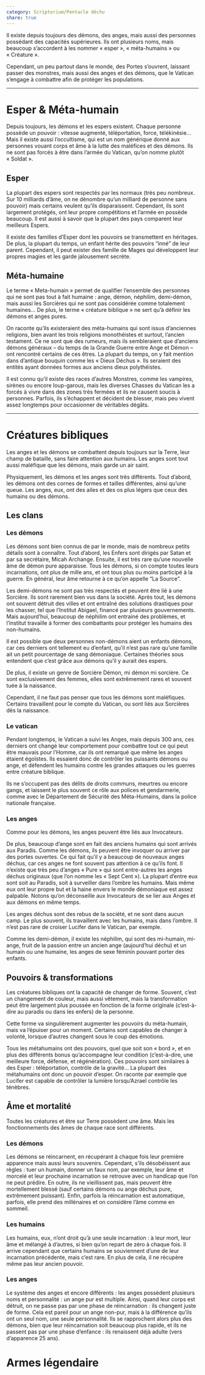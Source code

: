 ```yaml
---
category: Scriptorium/Pentacle déchu
share: true
---
```

Il existe depuis toujours des démons, des anges, mais aussi des personnes possédant des capacités supérieures. Ils ont plusieurs noms, mais beaucoup s’accordent à les nommer « esper », « méta-humains » ou « Créature ».

Cependant, un peu partout dans le monde, des Portes s’ouvrent, laissant passer des monstres, mais aussi des anges et des démons, que le Vatican s’engage à combattre afin de protéger les populations.

---

# Esper & Méta-humain

Depuis toujours, les démons et les espers existent. Chaque personne possède un pouvoir : vitesse augmenté, téléportation, force, télékinésie… Mais il existe aussi l’occultisme, qui est un nom générique donné aux personnes vouant corps et âme à la lutte des maléfices et des démons. Ils ne sont pas forcés à être dans l’armée du Vatican, qu’on nomme plutôt « Soldat ».

## Esper

La plupart des espers sont respectés par les normaux (très peu nombreux. Sur 10 milliards d’âme, on ne dénombre qu’un milliard de personne sans pouvoir) mais certains veulent qu’ils disparaissent. Cependant, ils sont largement protégés, ont leur propre compétitions et l’armée en possède beaucoup. Il est aussi à savoir que la plupart des pays comparent leur meilleurs Espers.

Il existe des familles d’Esper dont les pouvoirs se transmettent en héritages. De plus, la plupart du temps, un enfant hérite des pouvoirs “inné” de leur parent. Cependant, il peut exister des famille de Mages qui développent leur propres magies et les garde jalousement secrète.

## Méta-humaine

Le terme « Meta-humain » permet de qualifier l’ensemble des personnes qui ne sont pas tout à fait humaine : ange, démon, néphilim, demi-démon, mais aussi les Sorcières qui ne sont pas considérée comme totalement humaines… 
De plus, le terme « créature biblique » ne sert qu’à définir les démons et anges pures. 

On raconte qu’ils existeraient des méta-humains qui sont issus d’anciennes religions, bien avant les trois religions monothéistes et surtout, l’ancien testament. Ce ne sont que des rumeurs, mais ils sembleraient que d’anciens démons généraux – du temps de la Grande Guerre entre Ange et Démon – ont rencontré certains de ces êtres.
La plupart du temps, on y fait mention dans d’antique bouquin comme les « Dieux Déchus ». Ils seraient des entités ayant données formes aux anciens dieux polythéistes. 

Il est connu qu’il existe des races d’autres Monstres, comme les vampires, sirènes ou encore loup-garous, mais les diverses Chasses du Vatican les a forcés à vivre dans des zones très fermées et ils ne causent soucis à personnes. Parfois, ils s’échappent et décident de blesser, mais peu vivent assez longtemps pour occasionner de véritables dégâts.

---

# Créatures bibliques

Les anges et les démons se combattent depuis toujours sur la Terre, leur champ de bataille, sans faire attention aux humains. Les anges sont tout aussi maléfique que les démons, mais garde un air saint. 

Physiquement, les démons et les anges sont très différents. Tout d’abord, les démons ont des cornes de formes et tailles différentes, ainsi qu’une queue. Les anges, eux, ont des ailes et des os plus légers que ceux des humains ou des démons.

## Les clans

### Les démons

Les démons sont bien connus de par le monde, mais de nombreux petits détails sont à connaître. Tout d’abord, les Enfers sont dirigés par Satan et par sa secrétaire, Micah Archange. 
Ensuite, il est très rare qu’une nouvelle âme de démon pure apparaisse. Tous les démons, si on compte toutes leurs incarnations, ont plus de mille ans, et ont tous plus ou moins participé à la guerre. En général, leur âme retourne à ce qu’on appelle “La Source”. 

Les demi-démons ne sont pas très respectés et peuvent être lié à une Sorcière. Ils sont rarement bien vus dans la société. Après tout, les démons ont souvent détruit des villes et ont entraîné des solutions drastiques pour les chasser, tel que l’Institut Abigael, financé par plusieurs gouvernements. Mais aujourd’hui, beaucoup de néphilim ont entrainé des problèmes, et l’institut travaille à former des combattants pour protéger les humains des non-humains. 

Il est possible que deux personnes non-démons aient un enfants démons, car ces derniers ont tellement eu d’enfant, qu’il n’est pas rare qu’une famille ait un petit pourcentage de sang démoniaque. Certaines théories sous entendent que c’est grâce aux démons qu’il y aurait des espers. 

De plus, il existe un genre de Sorcière Démon, mi démon mi sorcière. Ce sont exclusivement des femmes, elles sont extrêmement rares et souvent tuée à la naissance. 

Cependant, il ne faut pas penser que tous les démons sont maléfiques. Certains travaillent pour le compte du Vatican, ou sont liés aux Sorcières dès la naissance.

### Le vatican

Pendant longtemps, le Vatican a suivi les Anges, mais depuis 300 ans, ces derniers ont changé leur comportement pour combattre tout ce qui peut être mauvais pour l’Homme, car ils ont remarqué que même les anges étaient égoïstes. 
Ils essaient donc de contrôler les puissants démons ou ange, et défendent les humains contre les grandes attaques ou les guerres entre créature biblique.  

Ils ne s’occupent pas des délits de droits communs, meurtres ou encore gangs, et laissent le plus souvent ce rôle aux polices et gendarmerie, comme avec le Département de Sécurité des Méta-Humains, dans la police nationale française. 

### Les anges

Comme pour les démons, les anges peuvent être liés aux Invocateurs. 

De plus, beaucoup d’ange sont en fait des anciens humains qui sont arrivés aux Paradis. Comme les démons, ils peuvent être invoquer ou arriver par des portes ouvertes. Ce qui fait qu’il y a beaucoup de nouveaux anges déchus, car ces anges ne font souvent pas attention à ce qu’ils font. Il n’existe que très peu d’anges « Pure » qui sont entre-autres les anges déchus originaux (que l’on nomme les « Sept Cent »). 
La plupart d’entre eux sont soit au Paradis, soit à surveiller dans l’ombre les humains. Mais même eux ont leur propre but et la haine envers le monde démoniaque est assez palpable. 
Notons qu’on déconseille aux Invocateurs de se lier aux Anges et aux démons en même temps. 
 
Les anges déchus sont des rebus de la société, et ne sont dans aucun camp. Le plus souvent, ils travaillent avec les humains, mais dans l’ombre. Il n’est pas rare de croiser Lucifer dans le Vatican, par exemple.

Comme les demi-démon, il existe les néphilim, qui sont des mi-humain, mi-ange, fruit de la passion entre un ancien ange (aujourd’hui déchu) et un humain ou une humaine, les anges de sexe féminin pouvant porter des enfants. 

## Pouvoirs & transformations

Les créatures bibliques ont la capacité de changer de forme. Souvent, c’est un changement de couleur, mais aussi vêtement, mais la transformation peut être largement plus poussée en fonction de la forme originale (c’est-à-dire au paradis ou dans les enfers) de la personne.

Cette forme va singulièrement augmenter les pouvoirs du méta-humain, mais va l’épuiser pour un moment. Certains sont capables de changer à volonté, lorsque d’autres changent sous le coup des émotions. 

Tous les métahumains ont des pouvoirs, quel que soit son « bord », et en plus des différents bonus qu’accompagne leur condition (c’est-à-dire, une meilleure force, défense, et régénération). Ces pouvoirs sont similaires à des Esper : téléportation, contrôle de la gravité… La plupart des métahumains ont donc un pouvoir d’esper. On raconte par exemple que Lucifer est capable de contrôler la lumière lorsqu’Azrael contrôle les ténèbres. 

## Âme et mortalité 
Toutes les créatures et être sur Terre possèdent une âme. Mais les fonctionnements des âmes de chaque race sont différents.

### Les démons
Les démons se réincarnent, en récupérant à chaque fois leur première apparence mais aussi leurs souvenirs. Cependant, s’ils désobéissent aux règles : tuer un humain, donner un faux nom, par exemple, leur âme et morcelé et leur prochaine incarnation se retrouve avec un handicap que l’on ne peut prédire. En outre, ils ne vieillissent pas, mais peuvent être mortellement blessé (sauf certains démons ou ange déchus pure, extrêmement puissant). Enfin, parfois la réincarnation est automatique, parfois, elle prend des millénaires et on considère l’âme comme en sommeil. 

### Les humains 
Les humains, eux, n’ont droit qu’à une seule incarnation : à leur mort, leur âme et mélangé à d’autres, si bien qu’on repart de zéro à chaque fois. Il arrive cependant que certains humains se souviennent d’une de leur incarnation précédente, mais c’est rare. En plus de cela, il ne récupère même pas leur ancien pouvoir.

### Les anges
Le système des anges et encore différents : les anges possèdent plusieurs noms et personnalité : un ange pur est multiple. Ainsi, quand leur corps est détruit, on ne passe pas par une phase de réincarnation : ils changent juste de forme. Cela est pareil pour un ange non-pur, mais à la différence qu’ils ont un seul nom, une seule personnalité. Ils se rapprochent alors plus des démons, bien que leur réincarnation soit beaucoup plus rapide, et ils ne passent pas par une phase d’enfance : ils renaissent déjà adulte (vers d’apparence 25 ans).

# Armes légendaire